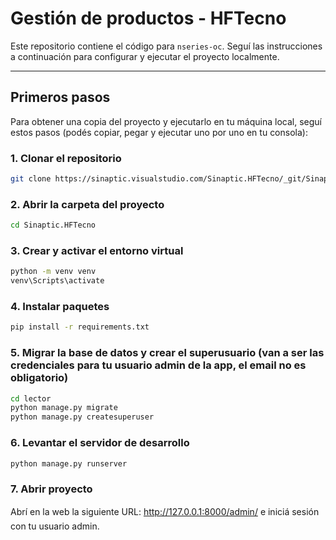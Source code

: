 # Gestión de productos - HFTecno

Este repositorio contiene el código para `nseries-oc`. Seguí las instrucciones a continuación para configurar y ejecutar el proyecto localmente.

---

## Primeros pasos

Para obtener una copia del proyecto y ejecutarlo en tu máquina local, seguí estos pasos (podés copiar, pegar y ejecutar uno por uno en tu consola):

### 1. Clonar el repositorio
```bash
git clone https://sinaptic.visualstudio.com/Sinaptic.HFTecno/_git/Sinaptic.HFTecno
```

### 2. Abrir la carpeta del proyecto
```bash
cd Sinaptic.HFTecno
```

### 3. Crear y activar el entorno virtual
```bash
python -m venv venv
venv\Scripts\activate
```

### 4. Instalar paquetes
```bash
pip install -r requirements.txt
```

### 5. Migrar la base de datos y crear el superusuario (van a ser las credenciales para tu usuario admin de la app, el email no es obligatorio)
```bash
cd lector
python manage.py migrate
python manage.py createsuperuser
```

### 6. Levantar el servidor de desarrollo
```bash
python manage.py runserver
```

### 7. Abrir proyecto
Abrí en la web la siguiente URL: http://127.0.0.1:8000/admin/ e iniciá sesión con tu usuario admin.